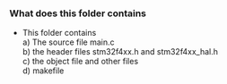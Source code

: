 ### What does this folder contains
* This folder contains<br>
    a) The source file main.c <br>
    b) the header files stm32f4xx.h and stm32f4xx_hal.h <br>
    c) the object file and other files <br>
    d) makefile 
